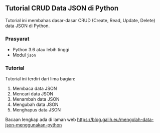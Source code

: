 ## Tutorial CRUD Data JSON di Python

Tutorial ini membahas dasar-dasar CRUD (Create, Read, Update, Delete) data JSON di Python.

### Prasyarat

* Python 3.6 atau lebih tinggi
* Modul `json`

### Tutorial

Tutorial ini terdiri dari lima bagian:

1. Membaca data JSON
2. Mencari data JSON
3. Menambah data JSON
4. Mengubah data JSON
5. Menghapus data JSON

Bacaan lengkap ada di laman web https://blog.galih.eu/mengolah-data-json-menggunakan-python
